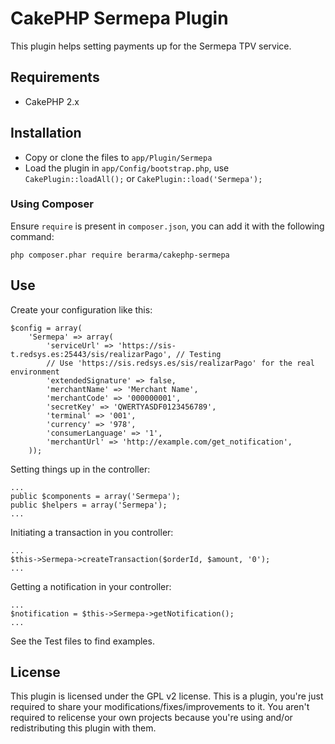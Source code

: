# CakePHP Sermepa Plugin

This plugin helps setting payments up for the Sermepa TPV service.

## Requirements

* CakePHP 2.x

## Installation

* Copy or clone the files to `app/Plugin/Sermepa`
* Load the plugin in `app/Config/bootstrap.php`, use `CakePlugin::loadAll();` or `CakePlugin::load('Sermepa');`

### Using Composer

Ensure `require` is present in `composer.json`, you can add it with the following command:
```
php composer.phar require berarma/cakephp-sermepa
```

## Use

Create your configuration like this:

```
$config = array(
    'Sermepa' => array(
        'serviceUrl' => 'https://sis-t.redsys.es:25443/sis/realizarPago', // Testing
        // Use 'https://sis.redsys.es/sis/realizarPago' for the real environment
    	'extendedSignature' => false,
    	'merchantName' => 'Merchant Name',
    	'merchantCode' => '000000001',
    	'secretKey' => 'QWERTYASDF0123456789',
    	'terminal' => '001',
    	'currency' => '978',
    	'consumerLanguage' => '1',
    	'merchantUrl' => 'http://example.com/get_notification',
    ));
```

Setting things up in the controller:

```
...
public $components = array('Sermepa');
public $helpers = array('Sermepa');
...
```

Initiating a transaction in you controller:

```
...
$this->Sermepa->createTransaction($orderId, $amount, '0');
...
```

Getting a notification in your controller:

```
...
$notification = $this->Sermepa->getNotification();
...
```

See the Test files to find examples.

## License

This plugin is licensed under the GPL v2 license. This is a plugin, you're just required to share your modifications/fixes/improvements to it. You aren't required to relicense your own projects because you're using and/or redistributing this plugin with them.

